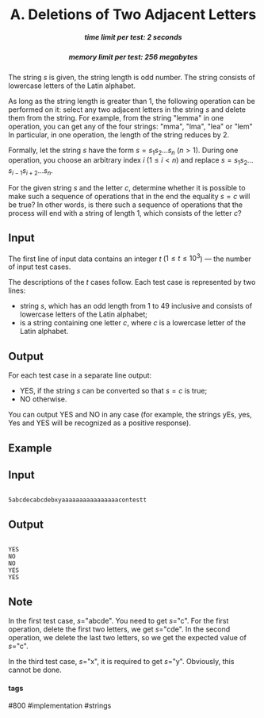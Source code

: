 <h1 style='text-align: center;'> A. Deletions of Two Adjacent Letters</h1>

<h5 style='text-align: center;'>time limit per test: 2 seconds</h5>
<h5 style='text-align: center;'>memory limit per test: 256 megabytes</h5>

The string $s$ is given, the string length is odd number. The string consists of lowercase letters of the Latin alphabet.

As long as the string length is greater than $1$, the following operation can be performed on it: select any two adjacent letters in the string $s$ and delete them from the string. For example, from the string "lemma" in one operation, you can get any of the four strings: "mma", "lma", "lea" or "lem" In particular, in one operation, the length of the string reduces by $2$.

Formally, let the string $s$ have the form $s=s_1s_2 \dots s_n$ ($n>1$). During one operation, you choose an arbitrary index $i$ ($1 \le i < n$) and replace $s=s_1s_2 \dots s_{i-1}s_{i+2} \dots s_n$.

For the given string $s$ and the letter $c$, determine whether it is possible to make such a sequence of operations that in the end the equality $s=c$ will be true? In other words, is there such a sequence of operations that the process will end with a string of length $1$, which consists of the letter $c$?

## Input

The first line of input data contains an integer $t$ ($1 \le t \le 10^3$) — the number of input test cases.

The descriptions of the $t$ cases follow. Each test case is represented by two lines:

* string $s$, which has an odd length from $1$ to $49$ inclusive and consists of lowercase letters of the Latin alphabet;
* is a string containing one letter $c$, where $c$ is a lowercase letter of the Latin alphabet.
## Output

For each test case in a separate line output:

* YES, if the string $s$ can be converted so that $s=c$ is true;
* NO otherwise.

You can output YES and NO in any case (for example, the strings yEs, yes, Yes and YES will be recognized as a positive response).

## Example

## Input


```

5abcdecabcdebxyaaaaaaaaaaaaaaaacontestt
```
## Output


```

YES
NO
NO
YES
YES

```
## Note

In the first test case, $s$="abcde". You need to get $s$="c". For the first operation, delete the first two letters, we get $s$="cde". In the second operation, we delete the last two letters, so we get the expected value of $s$="c".

In the third test case, $s$="x", it is required to get $s$="y". Obviously, this cannot be done.



#### tags 

#800 #implementation #strings 